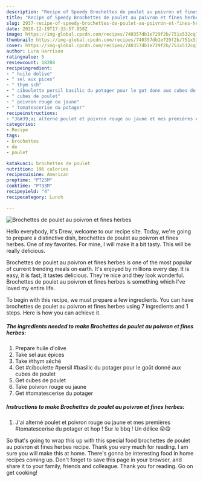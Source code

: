```yaml
---
description: "Recipe of Speedy Brochettes de poulet au poivron et fines herbes"
title: "Recipe of Speedy Brochettes de poulet au poivron et fines herbes"
slug: 2937-recipe-of-speedy-brochettes-de-poulet-au-poivron-et-fines-herbes
date: 2020-12-19T17:33:57.858Z
image: https://img-global.cpcdn.com/recipes/740357db1e729f2b/751x532cq70/brochettes-de-poulet-au-poivron-et-fines-herbes-photo-principale-de-la-recette.jpg
thumbnail: https://img-global.cpcdn.com/recipes/740357db1e729f2b/751x532cq70/brochettes-de-poulet-au-poivron-et-fines-herbes-photo-principale-de-la-recette.jpg
cover: https://img-global.cpcdn.com/recipes/740357db1e729f2b/751x532cq70/brochettes-de-poulet-au-poivron-et-fines-herbes-photo-principale-de-la-recette.jpg
author: Lura Harrison
ratingvalue: 5
reviewcount: 18288
recipeingredient:
- " huile dolive"
- " sel aux pices"
- " thym sch"
- " ciboulette persil basilic du potager pour le got donn aux cubes de poulet"
- " cubes de poulet"
- " poivron rouge ou jaune"
- " tomatescerise du potager"
recipeinstructions:
- "J&#39;ai alterné poulet et poivron rouge ou jaune et mes premières #tomatescerise du potager et hop ! Sur le bbq ! Un délice 😜😋"
categories:
- Recipe
tags:
- brochettes
- de
- poulet

katakunci: brochettes de poulet 
nutrition: 196 calories
recipecuisine: American
preptime: "PT25M"
cooktime: "PT33M"
recipeyield: "4"
recipecategory: Lunch

---
```



![Brochettes de poulet au poivron et fines herbes](https://img-global.cpcdn.com/recipes/740357db1e729f2b/751x532cq70/brochettes-de-poulet-au-poivron-et-fines-herbes-photo-principale-de-la-recette.jpg)

Hello everybody, it's Drew, welcome to our recipe site. Today, we're going to prepare a distinctive dish, brochettes de poulet au poivron et fines herbes. One of my favorites. For mine, I will make it a bit tasty. This will be really delicious.

Brochettes de poulet au poivron et fines herbes is one of the most popular of current trending meals on earth. It's enjoyed by millions every day. It is easy, it is fast, it tastes delicious. They're nice and they look wonderful. Brochettes de poulet au poivron et fines herbes is something which I've loved my entire life.




To begin with this recipe, we must prepare a few ingredients. You can have brochettes de poulet au poivron et fines herbes using 7 ingredients and 1 steps. Here is how you can achieve it.

<!--inarticleads1-->

##### The ingredients needed to make Brochettes de poulet au poivron et fines herbes:

1. Prepare  huile d&#39;olive
1. Take  sel aux épices
1. Take  #thym séché
1. Get  #ciboulette #persil #basilic du potager pour le goût donné aux cubes de poulet
1. Get  cubes de poulet
1. Take  poivron rouge ou jaune
1. Get  #tomatescerise du potager




<!--inarticleads2-->

##### Instructions to make Brochettes de poulet au poivron et fines herbes:

1. J&#39;ai alterné poulet et poivron rouge ou jaune et mes premières #tomatescerise du potager et hop ! Sur le bbq ! Un délice 😜😋




So that's going to wrap this up with this special food brochettes de poulet au poivron et fines herbes recipe. Thank you very much for reading. I am sure you will make this at home. There's gonna be interesting food in home recipes coming up. Don't forget to save this page in your browser, and share it to your family, friends and colleague. Thank you for reading. Go on get cooking!

